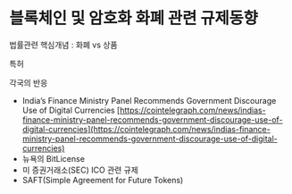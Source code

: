 # 블록체인 및 암호화 화폐 관련 규제동향

법률관련 핵심개념 : 화폐 vs 상품

특허

각국의 반응

* India’s Finance Ministry Panel Recommends Government Discourage Use of Digital Currencies [https://cointelegraph.com/news/indias-finance-ministry-panel-recommends-government-discourage-use-of-digital-currencies](https://cointelegraph.com/news/indias-finance-ministry-panel-recommends-government-discourage-use-of-digital-currencies)
* 뉴욕의 BitLicense
* 미 증권거래소\(SEC\) ICO 관련 규제
* SAFT\(Simple Agreement for Future Tokens\)



